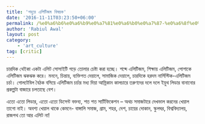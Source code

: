 ```yaml
---
title: 'শহুরে এলিটিজম বিষয়ক'
date: '2016-11-11T03:23:50+06:00'
permalink: /%e0%a6%b6%e0%a6%b9%e0%a7%81%e0%a6%b0%e0%a7%87-%e0%a6%8f%e0%a6%b2%e0%a6%bf%e0%a6%9f%e0%a6%bf%e0%a6%9c%e0%a6%ae-%e0%a6%ac%e0%a6%bf%e0%a6%b7%e0%a7%9f%e0%a6%95
author: 'Rabiul Awal'
layout: post
category:
    - 'art_culture'
tag: [critic]
---
```

চারদিক থেইকা একটা এলিট সোসাইটি গড়ে তোলার চেষ্টা করা হচ্ছে। শব্দে এলিটিজম, শিক্ষায় এলিটিজম, পোশাকে এলিটিজম ঝকঝক করে। মননে, চিন্তায়, ব্যক্তিগত দেয়ালে, সামাজিক দেয়ালে, চারদিকে হরদম নার্সিস্টিক-এলিটিজম চর্চা। গোলটেবিল বৈঠক বসিয়ে এলিটিজম চর্চার মধ্য দিয়া আম্রিকান কালচারে তরুণদের দলে দলে ইয়ুথ লিডার বানানোর প্রকল্পটা বাজারে চলতাছে বেশ।

এতো এতো লিডার, এতো এতো ডিসেন্ট বক্তব্য, শত শত সার্টিফিকেশন – অথচ সমাজটারে দেখভাল করনের খেয়াল তাগো নাই। অবশ্য খেয়াল থাকে কেমনে- বাঙ্গালি সমাজ, গ্রাম, শহর, দেশ, চায়ের দোকান, স্কুলঘর, বিশ্ববিদ্যালয়, রাজপথ তো আর এলিট না!